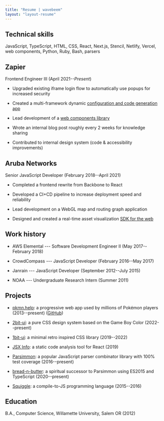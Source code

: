 ```yaml
---
title: "Resume | wavebeem"
layout: "layout-resume"
---
```


## Technical skills

JavaScript, TypeScript, HTML, CSS, React, Next.js, Stencil, Netlify, Vercel, web components, Python, Ruby, Bash, parsers

## Zapier

Frontend Engineer III (April 2021--_Present_)

- Upgraded existing iframe login flow to automatically use popups for increased security

- Created a multi-framework dynamic [configuration and code generation app](https://zapier.com/partner/solutions/plug-and-play)

- Lead development of a [web components library](https://zapier.com/partner/embed/zap-manager/create)

- Wrote an internal blog post roughly every 2 weeks for knowledge sharing

- Contributed to internal design system (code & accessibility improvements)

## Aruba Networks

Senior JavaScript Developer (February 2018--April 2021)

- Completed a frontend rewrite from Backbone to React

- Developed a CI+CD pipeline to increase deployment speed and reliability

- Lead development on a WebGL map and routing graph application

- Designed and created a real-time asset visualization [SDK for the web](https://github.com/arubanetworks/meridian-web-sdk/)

## Work history

- AWS Elemental --- Software Development Engineer II (May 2017--February 2018)

<!-- - Led a wayward team to best practices on their first TypeScript project -->

- CrowdCompass --- JavaScript Developer (February 2016--May 2017)

<!-- - Maintained multiple web apps using Ember and Ruby on Rails + jQuery -->

- Janrain --- JavaScript Developer (September 2012--July 2015)

<!-- - Maintained a barely documented JS framework in production on thousands of sites, with IE 8 support -->

<!-- - Documented hundreds of features through extensive code research -->

- NOAA --- Undergraduate Research Intern (Summer 2011)

<!-- - Created a JavaScript weather simulation data visualizer using Google Maps -->

## Projects

- [pkmn.help](https://www.pkmn.help): a progressive web app used by millions of Pokémon players (2013--present) ([GitHub](https://github.com/wavebeem/pkmn/help))

- [2bit-ui](https://2bit-ui.wavebeem.com/): a pure CSS design system based on the Game Boy Color (2022--present)

- [1bit-ui](https://1bit-ui.wavebeem.com/): a minimal retro inspired CSS library (2019--2022)

- [JSX Info](https://marketplace.visualstudio.com/items?itemName=wavebeem.vscode-jsx-info): a static code analysis tool for React (2019)

- [Parsimmon](https://github.com/jneen/parsimmon/): a popular JavaScript parser combinator library with 100% test coverage (2016--present)

- [bread-n-butter](https://bread-n-butter.wavebeem.com/): a spiritual successor to Parsimmon using ES2015 and TypeScript (2020--present)

- [Squiggle](https://squiggle.wavebeem.com/): a compile-to-JS programming language (2015--2016)

<!-- - Created [Screenhive](https://github.com/wavebeem/screenhive), an Electron app for organizing Steam screenshots (2016) -->

<!-- - Co-developed [Algebra Card Clutter](https://www.usatoday.com/story/tech/2013/01/21/algebra-apps-help-kids/1852187/), an educational iPad math game ([2012](https://ipadapptivities.blogspot.com/2012/08/algebra-card-clutter.html)) -->

<!-- - Created [LatteScript](https://lattescript.wavebeem.com), an educational programming language (2011--2012) -->

<!-- - Created a new tab bar style for [iTerm](https://iterm2.com/) ([2014](https://github.com/gnachman/iTerm2/pull/185)) -->

<!-- https://apps.apple.com/us/app/algebra-card-clutter/id549330499 -->

## Education

B.A., Computer Science, Willamette University, Salem OR (2012)

